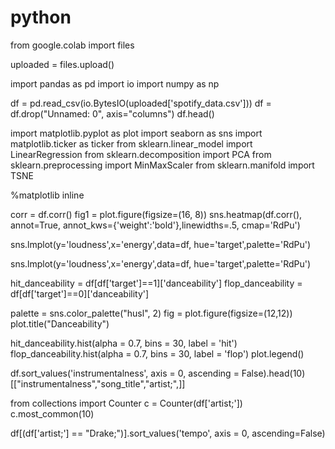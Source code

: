 # python
from google.colab import files

uploaded = files.upload()

import pandas as pd 
import io 
import numpy as np
  
df = pd.read_csv(io.BytesIO(uploaded['spotify_data.csv'])) 
df = df.drop("Unnamed: 0", axis="columns")
df.head()

import matplotlib.pyplot as plot
import seaborn as sns
import matplotlib.ticker as ticker
from sklearn.linear_model import LinearRegression
from sklearn.decomposition import PCA
from sklearn.preprocessing import MinMaxScaler
from sklearn.manifold import TSNE

%matplotlib inline

corr = df.corr()
fig1 = plot.figure(figsize=(16, 8))
sns.heatmap(df.corr(), annot=True, annot_kws={'weight':'bold'},linewidths=.5, cmap='RdPu')

sns.lmplot(y='loudness',x='energy',data=df, hue='target',palette='RdPu')

sns.lmplot(y='loudness',x='energy',data=df, hue='target',palette='RdPu')

hit_danceability = df[df['target']==1]['danceability']
flop_danceability = df[df['target']==0]['danceability']

palette = sns.color_palette("husl", 2)
fig = plot.figure(figsize=(12,12))
plot.title("Danceability")

hit_danceability.hist(alpha = 0.7, bins = 30, label = 'hit')
flop_danceability.hist(alpha = 0.7, bins = 30, label = 'flop')
plot.legend()

df.sort_values('instrumentalness', axis = 0, ascending = False).head(10)[["instrumentalness","song_title","artist;",]]

from collections import Counter
c = Counter(df['artist;'])
c.most_common(10)

df[(df['artist;'] == "Drake;")].sort_values('tempo', axis = 0, ascending=False)
